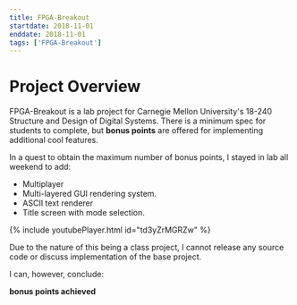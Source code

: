 ```yaml
---
title: FPGA-Breakout
startdate: 2018-11-01
enddate: 2018-11-01
tags: ['FPGA-Breakout']
---
```


# Project Overview
FPGA-Breakout is a lab project for Carnegie Mellon University's 18-240
Structure and Design of Digital Systems. There is a minimum spec for students
to complete, but **bonus points** are offered for implementing additional cool
features.

In a quest to obtain the maximum number of bonus points, I stayed in lab all
weekend to add:
* Multiplayer
* Multi-layered GUI rendering system.
* ASCII text renderer
* Title screen with mode selection.

{% include youtubePlayer.html id="td3yZrMGRZw" %}

Due to the nature of this being a class project, I cannot release any source
code or discuss implementation of the base project.

I can, however, conclude:

**bonus points achieved**
